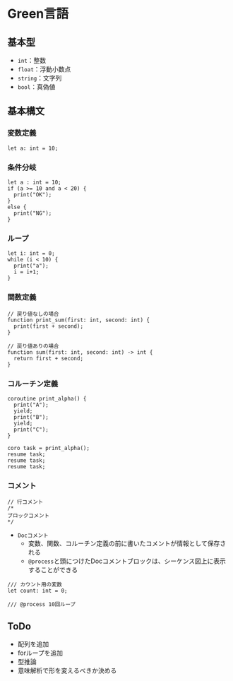 # Green言語

## 基本型
- `int`：整数
- `float`：浮動小数点
- `string`：文字列
- `bool`：真偽値

## 基本構文

### 変数定義
```grn
let a: int = 10;
```

### 条件分岐
```grn
let a : int = 10;
if (a >= 10 and a < 20) {
  print("OK");
}
else {
  print("NG");
}
```

### ループ
```grn
let i: int = 0;
while (i < 10) {
  print("a");
  i = i+1;
}
```

### 関数定義
```grn
// 戻り値なしの場合
function print_sum(first: int, second: int) {
  print(first + second);
}

// 戻り値ありの場合
function sum(first: int, second: int) -> int {
  return first + second;
}
```

### コルーチン定義
```
coroutine print_alpha() {
  print("A");
  yield;
  print("B");
  yield;
  print("C");
}

coro task = print_alpha();
resume task;
resume task;
resume task;
```

### コメント
```grn
// 行コメント
/*
ブロックコメント
*/
```

- `Docコメント`
  - 変数、関数、コルーチン定義の前に書いたコメントが情報として保存される
  - `@process`と頭につけたDocコメントブロックは、シーケンス図上に表示することができる

```grn
/// カウント用の変数
let count: int = 0;
```

```grn
/// @process 10回ループ
```

## ToDo
- 配列を追加
- forループを追加
- 型推論
- 意味解析で形を変えるべきか決める
